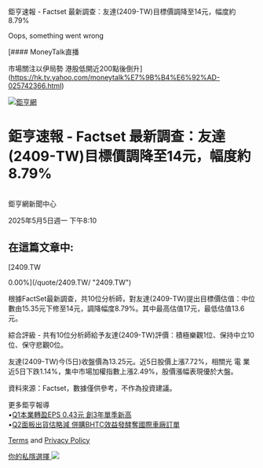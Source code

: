 鉅亨速報 - Factset 最新調查：友達(2409-TW)目標價調降至14元，幅度約8.79% 


Oops, something went wrong

 

[#### MoneyTalk直播

市場關注以伊局勢 港股低開近200點後倒升](https://hk.tv.yahoo.com/moneytalk%E7%9B%B4%E6%92%AD-025742366.html)

[![鉅亨網](https://s.yimg.com/ny/api/res/1.2/UM5hrThmhlnSiBO4o4qlLg--/YXBwaWQ9aGlnaGxhbmRlcjt3PTE0NjtoPTQ4O2NmPXdlYnA-/https://s.yimg.com/os/creatr-uploaded-images/2020-01/147c7630-36ab-11ea-ae7c-5ee7a0016555)](http://www.cnyes.com/ "鉅亨網")

# 鉅亨速報 - Factset 最新調查：友達(2409-TW)目標價調降至14元，幅度約8.79%

![](data:image/gif;base64,R0lGODlhAQABAIAAAAAAAP///ywAAAAAAQABAAACAUwAOw==)

鉅亨網新聞中心

2025年5月5日週一 下午8:10

## 在這篇文章中:

[2409.TW

0.00%](/quote/2409.TW/ "2409.TW")

根據FactSet最新調查，共10位分析師，對友達(2409-TW)提出目標價估值：中位數由15.35元下修至14元，調降幅度8.79%。其中最高估值17元，最低估值13.6元。

綜合評級 - 共有10位分析師給予友達(2409-TW)評價：積極樂觀1位、保持中立10位、保守悲觀0位。

友達(2409-TW)今(5日)收盤價為13.25元。近5日股價上漲7.72%，相關光 電 業近5日下跌1.14%，集中市場加權指數上漲2.49%，股價漲幅表現優於大盤。

資料來源：Factset，數據僅供參考，不作為投資建議。

更多鉅亨報導  
•[Q1本業轉盈EPS 0.43元 創3年單季新高](https://news.cnyes.com/news/id/5957129?utm_source=yahoo&utm_medium=RSS&utm_campaign=relate)  
•[Q2面板出貨估略減 併購BHTC效益發酵奪國際車廠訂單](https://news.cnyes.com/news/id/5957333?utm_source=yahoo&utm_medium=RSS&utm_campaign=relate)

[Terms](https://guce.yahoo.com/terms?locale=zh-Hant-HK)  and [Privacy Policy](https://guce.yahoo.com/privacy-policy?locale=zh-Hant-HK)

[你的私隱選擇 ![](https://s.yimg.com/dv/static/siteApp/img/privacy-choice-control.png)](https://guce.yahoo.com/state-controls?locale=zh-Hant-HK&state=VA)